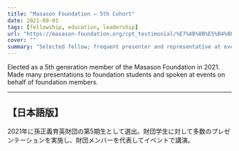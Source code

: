```yaml
---
title: "Masason Foundation — 5th Cohort"
date: 2021-08-01
tags: [fellowship, education, leadership]
url: "https://masason-foundation.org/cpt_testimonial/%E7%AB%8B%E5%B4%8E%E4%B9%83%E8%A1%A3/"
cover: ""
summary: "Selected fellow; frequent presenter and representative at events."
---
```


Elected as a 5th generation member of the Masason Foundation in 2021. Made many presentations to foundation students and spoken at events on behalf of foundation members.

---

## 【日本語版】

2021年に孫正義育英財団の第5期生として選出。財団学生に対して多数のプレゼンテーションを実施し、財団メンバーを代表してイベントで講演。

